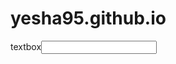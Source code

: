 # yesha95.github.io
<!Doctype html>

  <head>

  </head>
  
<body>
    
<p>
      
<form>
          
textbox<input type="text" name="txt">
    
</form>
    
</p>
  
</body>

</html>
